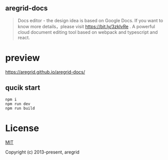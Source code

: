 ## aregrid-docs

> Docs editor - the design idea is based on Google Docs. If you want to know more details，please visit https://bit.ly/3zkIvRe . A powerful cloud document editing tool based on webpack and typescript and react.

# preview

https://aregrid.github.io/aregrid-docs/

## qucik start

```
npm i
npm run dev
npm run build
```

# License

[MIT](https://opensource.org/licenses/MIT)

Copyright (c) 2013-present, aregrid
